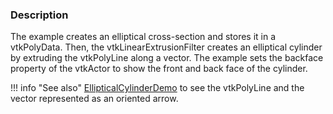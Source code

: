 ### Description

The example creates an elliptical cross-section and stores it in a vtkPolyData. Then, the vtkLinearExtrusionFilter
creates an elliptical cylinder by extruding the vtkPolyLine along a vector. The example sets the backface property of
the vtkActor to show the front and back face of the cylinder.

!!! info "See also"
[EllipticalCylinderDemo](../EllipticalCylinderDemo) to see the vtkPolyLine and the vector represented as an oriented
arrow.
